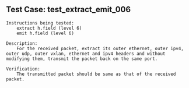 Test Case: test_extract_emit_006
--------------------------------
    Instructions being tested:
        extract h.field (level 6)
        emit h.field (level 6)

    Description:
        For the received packet, extract its outer ethernet, outer ipv4, outer udp, outer vxlan, ethernet and ipv4 headers and without modifying them, transmit the packet back on the same port.

    Verification:
        The transmitted packet should be same as that of the received packet.
